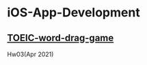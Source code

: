 # iOS-App-Development

## [TOEIC-word-drag-game](https://medium.com/海大-ios-app-程式設計/多益單字考考你-64d32220c3dd)
Hw03(Apr 2021)
